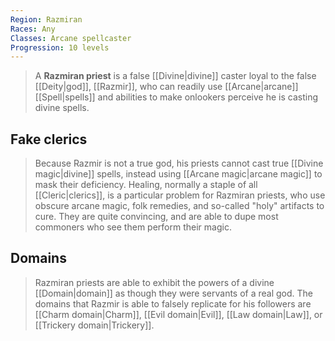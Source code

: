 ```yaml
---
Region: Razmiran
Races: Any
Classes: Arcane spellcaster
Progression: 10 levels
---
```


> A **Razmiran priest** is a false [[Divine|divine]] caster loyal to the false [[Deity|god]], [[Razmir]], who can readily use [[Arcane|arcane]] [[Spell|spells]] and abilities to make onlookers perceive he is casting divine spells.


## Fake clerics

> Because Razmir is not a true god, his priests cannot cast true [[Divine magic|divine]] spells, instead using [[Arcane magic|arcane magic]] to mask their deficiency. Healing, normally a staple of all [[Cleric|clerics]], is a particular problem for Razmiran priests, who use obscure arcane magic, folk remedies, and so-called "holy" artifacts to cure. They are quite convincing, and are able to dupe most commoners who see them perform their magic.


## Domains

> Razmiran priests are able to exhibit the powers of a divine [[Domain|domain]] as though they were servants of a real god. The domains that Razmir is able to falsely replicate for his followers are [[Charm domain|Charm]], [[Evil domain|Evil]], [[Law domain|Law]], or [[Trickery domain|Trickery]].








